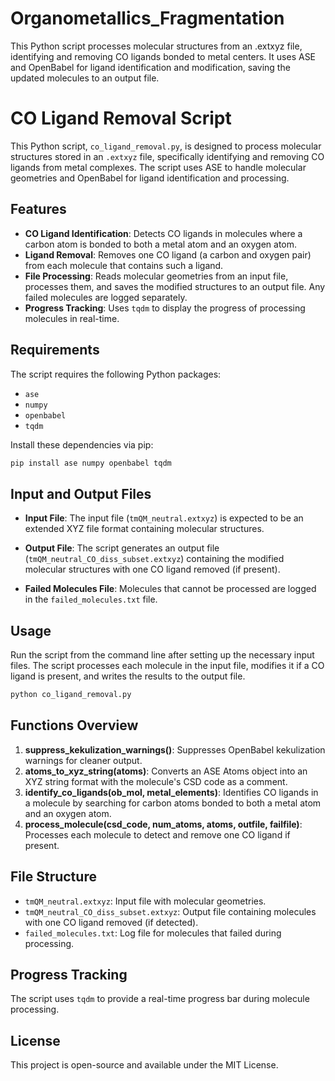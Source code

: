 # Organometallics_Fragmentation
This Python script processes molecular structures from an .extxyz file, identifying and removing CO ligands bonded to metal centers. It uses ASE and OpenBabel for ligand identification and modification, saving the updated molecules to an output file. 

# CO Ligand Removal Script

This Python script, `co_ligand_removal.py`, is designed to process molecular structures stored in an `.extxyz` file, specifically identifying and removing CO ligands from metal complexes. The script uses ASE to handle molecular geometries and OpenBabel for ligand identification and processing. 

## Features
- **CO Ligand Identification**: Detects CO ligands in molecules where a carbon atom is bonded to both a metal atom and an oxygen atom.
- **Ligand Removal**: Removes one CO ligand (a carbon and oxygen pair) from each molecule that contains such a ligand.
- **File Processing**: Reads molecular geometries from an input file, processes them, and saves the modified structures to an output file. Any failed molecules are logged separately.
- **Progress Tracking**: Uses `tqdm` to display the progress of processing molecules in real-time.

## Requirements
The script requires the following Python packages:
- `ase`
- `numpy`
- `openbabel`
- `tqdm`

Install these dependencies via pip:
```bash
pip install ase numpy openbabel tqdm
```

## Input and Output Files

- **Input File**: 
  The input file (`tmQM_neutral.extxyz`) is expected to be an extended XYZ file format containing molecular structures.
  
- **Output File**: 
  The script generates an output file (`tmQM_neutral_CO_diss_subset.extxyz`) containing the modified molecular structures with one CO ligand removed (if present).

- **Failed Molecules File**: 
  Molecules that cannot be processed are logged in the `failed_molecules.txt` file.

## Usage

Run the script from the command line after setting up the necessary input files. The script processes each molecule in the input file, modifies it if a CO ligand is present, and writes the results to the output file.

```bash
python co_ligand_removal.py
```

## Functions Overview

1. **suppress_kekulization_warnings()**: Suppresses OpenBabel kekulization warnings for cleaner output.
2. **atoms_to_xyz_string(atoms)**: Converts an ASE Atoms object into an XYZ string format with the molecule's CSD code as a comment.
3. **identify_co_ligands(ob_mol, metal_elements)**: Identifies CO ligands in a molecule by searching for carbon atoms bonded to both a metal atom and an oxygen atom.
4. **process_molecule(csd_code, num_atoms, atoms, outfile, failfile)**: Processes each molecule to detect and remove one CO ligand if present.

## File Structure

- `tmQM_neutral.extxyz`: Input file with molecular geometries.
- `tmQM_neutral_CO_diss_subset.extxyz`: Output file containing molecules with one CO ligand removed (if detected).
- `failed_molecules.txt`: Log file for molecules that failed during processing.

## Progress Tracking

The script uses `tqdm` to provide a real-time progress bar during molecule processing.

## License

This project is open-source and available under the MIT License.
